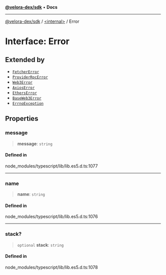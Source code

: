 [**@velora-dex/sdk**](../../README.md) • **Docs**

***

[@velora-dex/sdk](../../globals.md) / [\<internal\>](../README.md) / Error

# Interface: Error

## Extended by

- [`FetcherError`](../../classes/FetcherError.md)
- [`ProviderRpcError`](ProviderRpcError.md)
- [`Web3Error`](../namespaces/home_velenir-gnx570_Projects_Paraswap_paraswap-sdk_node_modules_web3-types_lib_commonjs_index/interfaces/Web3Error.md)
- [`AxiosError`](../classes/AxiosError.md)
- [`EthersError`](EthersError.md)
- [`BaseWeb3Error`](../classes/BaseWeb3Error.md)
- [`ErrnoException`](ErrnoException.md)

## Properties

### message

> **message**: `string`

#### Defined in

node\_modules/typescript/lib/lib.es5.d.ts:1077

***

### name

> **name**: `string`

#### Defined in

node\_modules/typescript/lib/lib.es5.d.ts:1076

***

### stack?

> `optional` **stack**: `string`

#### Defined in

node\_modules/typescript/lib/lib.es5.d.ts:1078
